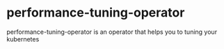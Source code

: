 # performance-tuning-operator
performance-tuning-operator is an operator that helps you to tuning your kubernetes
